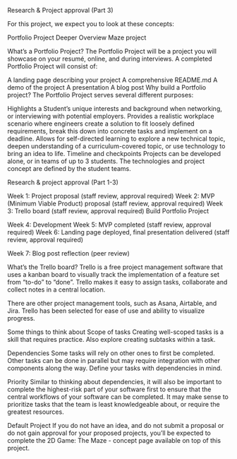 Research & Project approval (Part 3)

For this project, we expect you to look at these concepts:

Portfolio Project Deeper Overview
Maze project

What’s a Portfolio Project?
The Portfolio Project will be a project you will showcase on your resumé, online, and during interviews. A completed Portfolio Project will consist of:

A landing page describing your project
A comprehensive README.md
A demo of the project
A presentation
A blog post
Why build a Portfolio project?
The Portfolio Project serves several different purposes:

Highlights a Student’s unique interests and background when networking, or interviewing with potential employers.
Provides a realistic workplace scenario where engineers create a solution to fit loosely defined requirements, break this down into concrete tasks and implement on a deadline.
Allows for self-directed learning to explore a new technical topic, deepen understanding of a curriculum-covered topic, or use technology to bring an idea to life.
Timeline and checkpoints
Projects can be developed alone, or in teams of up to 3 students. The technologies and project concept are defined by the student teams.

Research & project approval (Part 1-3)

Week 1: Project proposal (staff review, approval required)
Week 2: MVP (Minimum Viable Product) proposal (staff review, approval required)
Week 3: Trello board (staff review, approval required)
Build Portfolio Project

Week 4: Development
Week 5: MVP completed (staff review, approval required)
Week 6: Landing page deployed, final presentation delivered (staff review, approval required)

Week 7: Blog post reflection (peer review)

What’s the Trello board?
Trello is a free project management software that uses a kanban board to visually track the implementation of a feature set from “to-do” to “done”. Trello makes it easy to assign tasks, collaborate and collect notes in a central location.

There are other project management tools, such as Asana, Airtable, and Jira. Trello has been selected for ease of use and ability to visualize progress.

Some things to think about
Scope of tasks
Creating well-scoped tasks is a skill that requires practice. Also explore creating subtasks within a task.

Dependencies
Some tasks will rely on other ones to first be completed. Other tasks can be done in parallel but may require integration with other components along the way. Define your tasks with dependencies in mind.

Priority
Similar to thinking about dependencies, it will also be important to complete the highest-risk part of your software first to ensure that the central workflows of your software can be completed. It may make sense to prioritize tasks that the team is least knowledgeable about, or require the greatest resources.

Default Project
If you do not have an idea, and do not submit a proposal or do not gain approval for your proposed projects, you’ll be expected to complete the 2D Game: The Maze - concept page available on top of this project.
